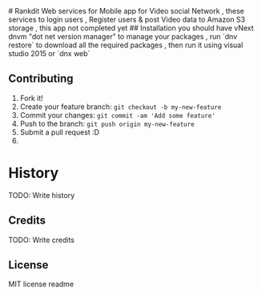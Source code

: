  


<snippet>
  <content> 
#  Rankdit
Web services for Mobile app for Video social Network , these services to login users , Register users &amp; post Video data to Amazon S3 storage , this app not completed yet 
## Installation
you should have vNext dnvm "dot net version manager" to manage your packages , run `dnv restore` to download all the required packages , then run it using visual studio 2015 or `dnx web` 

## Contributing
1. Fork it!
2. Create your feature branch: `git checkout -b my-new-feature`
3. Commit your changes: `git commit -am 'Add some feature'`
4. Push to the branch: `git push origin my-new-feature`
5. Submit a pull request :D
6. 
# History
TODO: Write history

## Credits
TODO: Write credits

## License
MIT license
</content>
  <tabTrigger>readme</tabTrigger>
</snippet>
